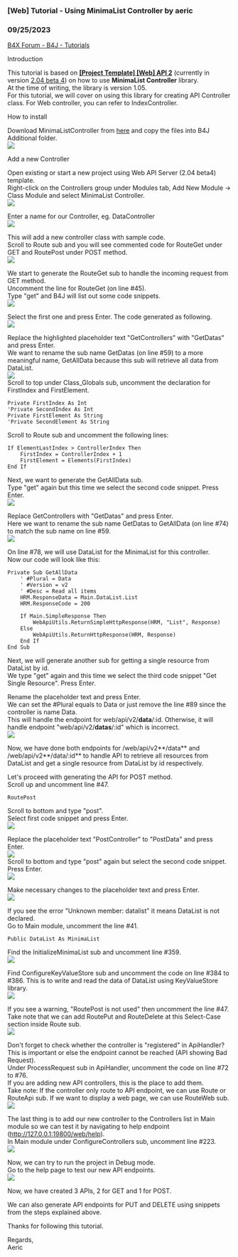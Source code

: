 ### [Web] Tutorial - Using MinimaList Controller by aeric
### 09/25/2023
[B4X Forum - B4J - Tutorials](https://www.b4x.com/android/forum/threads/153303/)

Introduction  
  
This tutorial is based on [**[Project Template] [Web] API 2**](https://www.b4x.com/android/forum/threads/web-api-template-2.143310/) (currently in version [2.04 beta 4](https://www.b4x.com/android/forum/threads/project-template-web-api-2.143310/page-3#posts)) on how to use **MinimaList Controller** library.  
At the time of writing, the library is version 1.05.  
For this tutorial, we will cover on using this library for creating API Controller class. For Web controller, you can refer to IndexController.  
  
How to install  
  
Download MinimaListController from [here](https://www.b4x.com/android/forum/threads/web-minimalist-controller.152966/) and copy the files into B4J Additional folder.  
![](https://www.b4x.com/android/forum/attachments/146305)  
  
Add a new Controller  
  
Open existing or start a new project using Web API Server (2.04 beta4) template.  
Right-click on the Controllers group under Modules tab, Add New Module -> Class Module and select MinimaList Controller.  
![](https://www.b4x.com/android/forum/attachments/146306)  
  
Enter a name for our Controller, eg. DataController  
![](https://www.b4x.com/android/forum/attachments/146307)  
  
This will add a new controller class with sample code.  
Scroll to Route sub and you will see commented code for RouteGet under GET and RoutePost under POST method.  
![](https://www.b4x.com/android/forum/attachments/146308)  
  
We start to generate the RouteGet sub to handle the incoming request from GET method.  
Uncomment the line for RouteGet (on line #45).  
Type "get" and B4J will list out some code snippets.  
![](https://www.b4x.com/android/forum/attachments/146310)  
  
Select the first one and press Enter. The code generated as following.  
![](https://www.b4x.com/android/forum/attachments/146311)  
  
Replace the highlighted placeholder text "GetControllers" with "GetDatas" and press Enter.  
We want to rename the sub name GetDatas (on line #59) to a more meaningful name, GetAllData because this sub will retrieve all data from DataList.  
![](https://www.b4x.com/android/forum/attachments/146312)  
Scroll to top under Class\_Globals sub, uncomment the declaration for FirstIndex and FirstElement.  

```B4X
Private FirstIndex As Int  
'Private SecondIndex As Int  
Private FirstElement As String  
'Private SecondElement As String
```

  
  
Scroll to Route sub and uncomment the following lines:  

```B4X
If ElementLastIndex > ControllerIndex Then  
    FirstIndex = ControllerIndex + 1  
    FirstElement = Elements(FirstIndex)  
End If
```

  
  
Next, we want to generate the GetAllData sub.  
Type "get" again but this time we select the second code snippet. Press Enter.  
![](https://www.b4x.com/android/forum/attachments/146313)  
  
Replace GetControllers with "GetDatas" and press Enter.  
Here we want to rename the sub name GetDatas to GetAllData (on line #74) to match the sub name on line #59.  
![](https://www.b4x.com/android/forum/attachments/146314)  
  
  
On line #78, we will use DataList for the MinimaList for this controller.  
Now our code will look like this:  

```B4X
Private Sub GetAllData  
    ' #Plural = Data  
    ' #Version = v2  
    ' #Desc = Read all items  
    HRM.ResponseData = Main.DataList.List  
    HRM.ResponseCode = 200  
  
    If Main.SimpleResponse Then  
        WebApiUtils.ReturnSimpleHttpResponse(HRM, "List", Response)  
    Else  
        WebApiUtils.ReturnHttpResponse(HRM, Response)  
    End If  
End Sub
```

  
  
Next, we will generate another sub for getting a single resource from DataList by id.  
We type "get" again and this time we select the third code snippet "Get Single Resource". Press Enter.  
  
Rename the placeholder text and press Enter.  
We can set the #Plural equals to Data or just remove the line #89 since the controller is name Data.  
This will handle the endpoint for web/api/v2/**data**/:id. Otherwise, it will handle endpoint "web/api/v2/**datas**/:id" which is incorrect.  
![](https://www.b4x.com/android/forum/attachments/146316)  
  
Now, we have done both endpoints for /web/api/v2**/data** and /web/api/v2**/data/:id** to handle API to retrieve all resources from DataList and get a single resource from DataList by id respectively.  
  
Let's proceed with generating the API for POST method.  
Scroll up and uncomment line #47.  

```B4X
RoutePost
```

  
  
Scroll to bottom and type "post".  
Select first code snippet and press Enter.  
![](https://www.b4x.com/android/forum/attachments/146317)  
  
Replace the placeholder text "PostController" to "PostData" and press Enter.  
![](https://www.b4x.com/android/forum/attachments/146318)  
Scroll to bottom and type "post" again but select the second code snippet. Press Enter.  
![](https://www.b4x.com/android/forum/attachments/146319)  
  
Make necessary changes to the placeholder text and press Enter.  
![](https://www.b4x.com/android/forum/attachments/146321)  
  
If you see the error "Unknown member: datalist" it means DataList is not declared.  
Go to Main module, uncomment the line #41.  

```B4X
Public DataList As MinimaList
```

  
  
Find the InitializeMinimaList sub and uncomment line #359.  
![](https://www.b4x.com/android/forum/attachments/146322)  
  
Find ConfigureKeyValueStore sub and uncomment the code on line #384 to #386. This is to write and read the data of DataList using KeyValueStore library.  
![](https://www.b4x.com/android/forum/attachments/146324)  
  
If you see a warning, "RoutePost is not used" then uncomment the line #47.  
Take note that we can add RoutePut and RouteDelete at this Select-Case section inside Route sub.  
![](https://www.b4x.com/android/forum/attachments/146325)  
  
Don't forget to check whether the controller is "registered" in ApiHandler? This is important or else the endpoint cannot be reached (API showing Bad Request).  
Under ProcessRequest sub in ApiHandler, uncomment the code on line #72 to #76.  
If you are adding new API controllers, this is the place to add them.  
Take note: If the controller only route to API endpoint, we can use Route or RouteApi sub. If we want to display a web page, we can use RouteWeb sub.  
![](https://www.b4x.com/android/forum/attachments/146328)  
  
The last thing is to add our new controller to the Controllers list in Main module so we can test it by navigating to help endpoint (<http://127.0.0.1:19800/web/help>).  
In Main module under ConfigureControllers sub, uncomment line #223.  
![](https://www.b4x.com/android/forum/attachments/146331)  
  
Now, we can try to run the project in Debug mode.  
Go to the help page to test our new API endpoints.  
![](https://www.b4x.com/android/forum/attachments/146332)  
  
Now, we have created 3 APIs, 2 for GET and 1 for POST.  
  
We can also generate API endpoints for PUT and DELETE using snippets from the steps explained above.  
  
Thanks for following this tutorial.  
  
Regards,  
Aeric